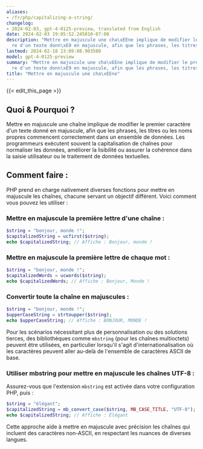 ```yaml
---
aliases:
- /fr/php/capitalizing-a-string/
changelog:
- 2024-02-03, gpt-4-0125-preview, translated from English
date: 2024-02-03 19:05:52.245010-07:00
description: "Mettre en majuscule une cha\xEEne implique de modifier le premier caract\xE8\
  re d'un texte donn\xE9 en majuscule, afin que les phrases, les titres ou les noms\u2026"
lastmod: 2024-02-18 23:09:08.903500
model: gpt-4-0125-preview
summary: "Mettre en majuscule une cha\xEEne implique de modifier le premier caract\xE8\
  re d'un texte donn\xE9 en majuscule, afin que les phrases, les titres ou les noms\u2026"
title: "Mettre en majuscule une cha\xEEne"
---
```


{{< edit_this_page >}}

## Quoi & Pourquoi ?
Mettre en majuscule une chaîne implique de modifier le premier caractère d'un texte donné en majuscule, afin que les phrases, les titres ou les noms propres commencent correctement dans un ensemble de données. Les programmeurs exécutent souvent la capitalisation de chaînes pour normaliser les données, améliorer la lisibilité ou assurer la cohérence dans la saisie utilisateur ou le traitement de données textuelles.

## Comment faire :
PHP prend en charge nativement diverses fonctions pour mettre en majuscule les chaînes, chacune servant un objectif différent. Voici comment vous pouvez les utiliser :

### Mettre en majuscule la première lettre d'une chaîne :

```php
$string = "bonjour, monde !";
$capitalizedString = ucfirst($string);
echo $capitalizedString; // Affiche : Bonjour, monde !
```

### Mettre en majuscule la première lettre de chaque mot :

```php
$string = "bonjour, monde !";
$capitalizedWords = ucwords($string);
echo $capitalizedWords; // Affiche : Bonjour, Monde !
```

### Convertir toute la chaîne en majuscules :

```php
$string = "bonjour, monde !";
$upperCaseString = strtoupper($string);
echo $upperCaseString; // Affiche : BONJOUR, MONDE !
```

Pour les scénarios nécessitant plus de personnalisation ou des solutions tierces, des bibliothèques comme `mbstring` (pour les chaînes multioctets) peuvent être utilisées, en particulier lorsqu'il s'agit d'internationalisation où les caractères peuvent aller au-delà de l'ensemble de caractères ASCII de base.

### Utiliser mbstring pour mettre en majuscule les chaînes UTF-8 :

Assurez-vous que l'extension `mbstring` est activée dans votre configuration PHP, puis :

```php
$string = "élégant";
$capitalizedString = mb_convert_case($string, MB_CASE_TITLE, "UTF-8");
echo $capitalizedString; // Affiche : Élégant
```

Cette approche aide à mettre en majuscule avec précision les chaînes qui incluent des caractères non-ASCII, en respectant les nuances de diverses langues.
